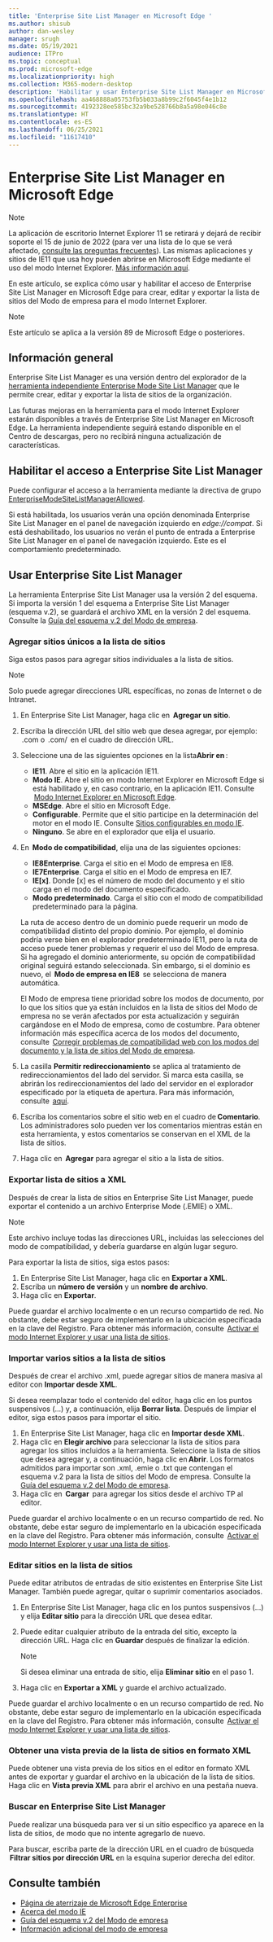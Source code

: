 ```yaml
---
title: 'Enterprise Site List Manager en Microsoft Edge '
ms.author: shisub
author: dan-wesley
manager: srugh
ms.date: 05/19/2021
audience: ITPro
ms.topic: conceptual
ms.prod: microsoft-edge
ms.localizationpriority: high
ms.collection: M365-modern-desktop
description: 'Habilitar y usar Enterprise Site List Manager en Microsoft Edge '
ms.openlocfilehash: aa468888a05753fb5b033a8b99c2f6045f4e1b12
ms.sourcegitcommit: 4192328ee585bc32a9be528766b8a5a98e046c8e
ms.translationtype: HT
ms.contentlocale: es-ES
ms.lasthandoff: 06/25/2021
ms.locfileid: "11617410"
---
```

# <a name="enterprise-site-list-manager-in-microsoft-edge"></a>Enterprise Site List Manager en Microsoft Edge

>[!Note]
> La aplicación de escritorio Internet Explorer 11 se retirará y dejará de recibir soporte el 15 de junio de 2022 (para ver una lista de lo que se verá afectado, [consulte las preguntas frecuentes](https://techcommunity.microsoft.com/t5/windows-it-pro-blog/internet-explorer-11-desktop-app-retirement-faq/ba-p/2366549)). Las mismas aplicaciones y sitios de IE11 que usa hoy pueden abrirse en Microsoft Edge mediante el uso del modo Internet Explorer. [Más información aquí](https://blogs.windows.com/windowsexperience/2021/05/19/the-future-of-internet-explorer-on-windows-10-is-in-microsoft-edge/).

En este artículo, se explica cómo usar y habilitar el acceso de Enterprise Site List Manager en Microsoft Edge para crear, editar y exportar la lista de sitios del Modo de empresa para el modo Internet Explorer.

> [!NOTE]
> Este artículo se aplica a la versión 89 de Microsoft Edge o posteriores. 

## <a name="overview"></a>Información general

Enterprise Site List Manager es una versión dentro del explorador de la [herramienta independiente Enterprise Mode Site List Manager](https://www.microsoft.com/download/details.aspx?id=49974) que le permite crear, editar y exportar la lista de sitios de la organización.

Las futuras mejoras en la herramienta para el modo Internet Explorer estarán disponibles a través de Enterprise Site List Manager en Microsoft Edge. La herramienta independiente seguirá estando disponible en el Centro de descargas, pero no recibirá ninguna actualización de características.

## <a name="enabling-access-to-enterprise-site-list-manager"></a>Habilitar el acceso a Enterprise Site List Manager

Puede configurar el acceso a la herramienta mediante la directiva de grupo [EnterpriseModeSiteListManagerAllowed](./microsoft-edge-policies.md#enterprisemodesitelistmanagerallowed).

Si está habilitada, los usuarios verán una opción denominada Enterprise Site List Manager en el panel de navegación izquierdo en *edge://compat*. Si está deshabilitado, los usuarios no verán el punto de entrada a Enterprise Site List Manager en el panel de navegación izquierdo. Este es el comportamiento predeterminado.

## <a name="using-the-enterprise-site-list-manager"></a>Usar Enterprise Site List Manager

La herramienta Enterprise Site List Manager usa la versión 2 del esquema. Si importa la versión 1 del esquema a Enterprise Site List Manager (esquema v.2), se guardará el archivo XML en la versión 2 del esquema. Consulte la [Guía del esquema v.2 del Modo de empresa](/internet-explorer/ie11-deploy-guide/enterprise-mode-schema-version-2-guidance).

### <a name="add-single-sites-to-your-site-list"></a>Agregar sitios únicos a la lista de sitios  

Siga estos pasos para agregar sitios individuales a la lista de sitios.

> [!NOTE]
> Solo puede agregar direcciones URL específicas, no zonas de Internet o de Intranet.

1. En Enterprise Site List Manager, haga clic en  **Agregar un sitio**.
2. Escriba la dirección URL del sitio web que desea agregar, por ejemplo:  <domain>.com o  <domain>.com/<path>  en el cuadro de dirección URL.
3. Seleccione una de las siguientes opciones en la lista**Abrir en** :

   - **IE11**. Abre el sitio en la aplicación IE11.
   - **Modo IE**. Abre el sitio en modo Internet Explorer en Microsoft Edge si está habilitado y, en caso contrario, en la aplicación IE11. Consulte  [Modo Internet Explorer en Microsoft Edge](./edge-ie-mode.md).
   - **MSEdge**. Abre el sitio en Microsoft Edge.
   - **Configurable**. Permite que el sitio participe en la determinación del motor en el modo IE. Consulte [Sitios configurables en modo IE](./edge-learnmore-configurable-sites-ie-mode.md).
   - **Ninguno**. Se abre en el explorador que elija el usuario.  

4. En  **Modo de compatibilidad**, elija una de las siguientes opciones:

   - **IE8Enterprise**. Carga el sitio en el Modo de empresa en IE8.
   - **IE7Enterprise**. Carga el sitio en el Modo de empresa en IE7.
   - **IE[x]**. Donde [x] es el número de modo del documento y el sitio carga en el modo del documento especificado.
   - **Modo predeterminado**. Carga el sitio con el modo de compatibilidad predeterminado para la página.

   La ruta de acceso dentro de un dominio puede requerir un modo de compatibilidad distinto del propio dominio. Por ejemplo, el dominio podría verse bien en el explorador predeterminado IE11, pero la ruta de acceso puede tener problemas y requerir el uso del Modo de empresa. Si ha agregado el dominio anteriormente, su opción de compatibilidad original seguirá estando seleccionada. Sin embargo, si el dominio es nuevo, el  **Modo de empresa en IE8**  se selecciona de manera automática.

   El Modo de empresa tiene prioridad sobre los modos de documento, por lo que los sitios que ya están incluidos en la lista de sitios del Modo de empresa no se verán afectados por esta actualización y seguirán cargándose en el Modo de empresa, como de costumbre. Para obtener información más específica acerca de los modos del documento, consulte  [Corregir problemas de compatibilidad web con los modos del documento y la lista de sitios del Modo de empresa](/internet-explorer/ie11-deploy-guide/fix-compat-issues-with-doc-modes-and-enterprise-mode-site-list).

5. La casilla **Permitir redireccionamiento** se aplica al tratamiento de redireccionamientos del lado del servidor. Si marca esta casilla, se abrirán los redireccionamientos del lado del servidor en el explorador especificado por la etiqueta de apertura. Para más información, consulte  [aquí](/internet-explorer/ie11-deploy-guide/enterprise-mode-schema-version-2-guidance#updated-schema-attributes).
6. Escriba los comentarios sobre el sitio web en el cuadro de **Comentario**. Los administradores solo pueden ver los comentarios mientras están en esta herramienta, y estos comentarios se conservan en el XML de la lista de sitios.
7. Haga clic en  **Agregar** para agregar el sitio a la lista de sitios.

### <a name="export-site-list-to-xml"></a>Exportar lista de sitios a XML

Después de crear la lista de sitios en Enterprise Site List Manager, puede exportar el contenido a un archivo Enterprise Mode (.EMIE) o XML. 

> [!NOTE]
> Este archivo incluye todas las direcciones URL, incluidas las selecciones del modo de compatibilidad, y debería guardarse en algún lugar seguro.

Para exportar la lista de sitios, siga estos pasos:

1. En Enterprise Site List Manager, haga clic en **Exportar a XML**.
2. Escriba un **número de versión** y un **nombre de archivo**.
3. Haga clic en **Exportar**.

Puede guardar el archivo localmente o en un recurso compartido de red. No obstante, debe estar seguro de implementarlo en la ubicación especificada en la clave del Registro. Para obtener más información, consulte  [Activar el modo Internet Explorer y usar una lista de sitios](./edge-ie-mode-policies.md).

### <a name="import-multiple-sites-to-your-site-list"></a>Importar varios sitios a la lista de sitios

Después de crear el archivo .xml, puede agregar sitios de manera masiva al editor con **Importar desde XML**.

Si desea reemplazar todo el contenido del editor, haga clic en los puntos suspensivos (...) y, a continuación, elija **Borrar lista**. Después de limpiar el editor, siga estos pasos para importar el sitio.

1. En Enterprise Site List Manager, haga clic en **Importar desde XML**. 
2. Haga clic en **Elegir archivo** para seleccionar la lista de sitios para agregar los sitios incluidos a la herramienta. Seleccione la lista de sitios que desea agregar y, a continuación, haga clic en **Abrir**. Los formatos admitidos para importar son .xml, .emie o .txt que contengan el esquema v.2 para la lista de sitios del Modo de empresa. Consulte la [Guía del esquema v.2 del Modo de empresa](/internet-explorer/ie11-deploy-guide/enterprise-mode-schema-version-2-guidance).
3. Haga clic en  **Cargar**  para agregar los sitios desde el archivo TP al editor.

Puede guardar el archivo localmente o en un recurso compartido de red. No obstante, debe estar seguro de implementarlo en la ubicación especificada en la clave del Registro. Para obtener más información, consulte  [Activar el modo Internet Explorer y usar una lista de sitios](./edge-ie-mode-policies.md).

### <a name="edit-sites-in-your-site-list"></a>Editar sitios en la lista de sitios

 Puede editar atributos de entradas de sitio existentes en Enterprise Site List Manager. También puede agregar, quitar o suprimir comentarios asociados.

1. En Enterprise Site List Manager, haga clic en los puntos suspensivos (...) y elija **Editar sitio** para la dirección URL que desea editar.
2. Puede editar cualquier atributo de la entrada del sitio, excepto la dirección URL. Haga clic en **Guardar** después de finalizar la edición.

   > [!NOTE]
   > Si desea eliminar una entrada de sitio, elija **Eliminar sitio** en el paso 1.

3. Haga clic en **Exportar a XML** y guarde el archivo actualizado.

Puede guardar el archivo localmente o en un recurso compartido de red. No obstante, debe estar seguro de implementarlo en la ubicación especificada en la clave del Registro. Para obtener más información, consulte  [Activar el modo Internet Explorer y usar una lista de sitios](./edge-ie-mode-policies.md).

### <a name="preview-your-site-list-in-xml-format"></a>Obtener una vista previa de la lista de sitios en formato XML

Puede obtener una vista previa de los sitios en el editor en formato XML antes de exportar y guardar el archivo en la ubicación de la lista de sitios. Haga clic en **Vista previa XML** para abrir el archivo en una pestaña nueva.

### <a name="search-in-the-enterprise-site-list-manager"></a>Buscar en Enterprise Site List Manager

Puede realizar una búsqueda para ver si un sitio específico ya aparece en la lista de sitios, de modo que no intente agregarlo de nuevo.

Para buscar, escriba parte de la dirección URL en el cuadro de búsqueda  **Filtrar sitios por dirección URL** en la esquina superior derecha del editor.

## <a name="see-also"></a>Consulte también

- [Página de aterrizaje de Microsoft Edge Enterprise](https://aka.ms/EdgeEnterprise)
- [Acerca del modo IE](./edge-ie-mode.md)
- [Guía del esquema v.2 del Modo de empresa](/internet-explorer/ie11-deploy-guide/enterprise-mode-schema-version-2-guidance)
- [Información adicional del modo de empresa](/internet-explorer/ie11-deploy-guide/enterprise-mode-overview-for-ie11)